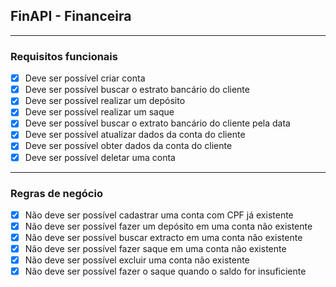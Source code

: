 ## FinAPI - Financeira

---

### Requisitos funcionais

- [x] Deve ser possível criar conta
- [x] Deve ser possível buscar o estrato bancário do cliente
- [x] Deve ser possível realizar um depósito
- [x] Deve ser possível realizar um saque
- [x] Deve ser possível buscar o extrato bancário do cliente pela data
- [x] Deve ser possível atualizar dados da conta do cliente
- [x] Deve ser possível obter dados da conta do cliente
- [x] Deve ser possível deletar uma conta

---

### Regras de negócio

- [x] Não deve ser possível cadastrar uma conta com CPF já existente
- [x] Não deve ser possível fazer um depósito em uma conta não existente
- [x] Não deve ser possível buscar extracto em uma conta não existente
- [x] Não deve ser possível fazer saque em uma conta não existente 
- [x] Não deve ser possível excluir uma conta não existente
- [x] Não deve ser possível fazer o saque quando o saldo for insuficiente 